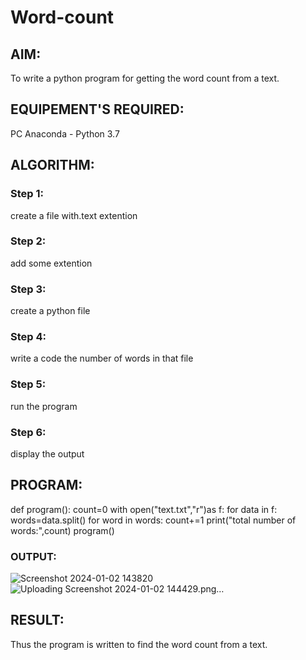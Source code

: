 # Word-count
## AIM:
To write a python program for getting the word count from a text.
## EQUIPEMENT'S REQUIRED: 
PC
Anaconda - Python 3.7
## ALGORITHM: 
### Step 1:
create a file with.text extention
### Step 2: 
add some extention
### Step 3: 
create a python file
### Step 4:  
write a code the number of words in that file
### Step 5: 
run the program
### Step 6: 
display the output
## PROGRAM:
def program():
    count=0
    with open("text.txt","r")as f:
        for data in f:
            words=data.split()
            for word in words:
                count+=1
    print("total number of words:",count)
 program()
### OUTPUT:
![Screenshot 2024-01-02 143820](https://github.com/Harishragaventhira/Word-count/assets/145548269/02537ae3-464a-48a8-bf21-cfd0e8c4622e)
![Uploading Screenshot 2024-01-02 144429.png…]()

## RESULT:
Thus the program is written to find the word count from a text.
